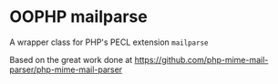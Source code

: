 # OOPHP mailparse

A wrapper class for PHP's PECL extension `mailparse`

Based on the great work done at https://github.com/php-mime-mail-parser/php-mime-mail-parser
